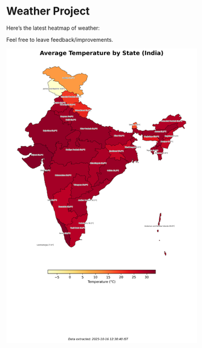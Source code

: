 # Weather Project

Here’s the latest heatmap of weather:

Feel free to leave feedback/improvements.

![India Heatmap](docs/assets/india_heatmap.png?v=F0981A)
